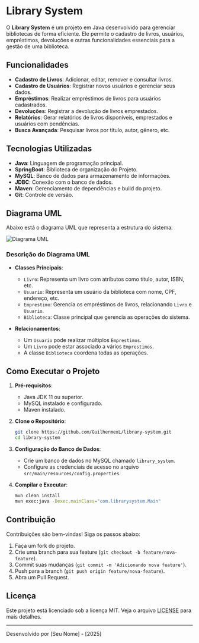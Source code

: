 
# Library System

O **Library System** é um projeto em Java desenvolvido para gerenciar bibliotecas de forma eficiente. Ele permite o cadastro de livros, usuários, empréstimos, devoluções e outras funcionalidades essenciais para a gestão de uma biblioteca.

## Funcionalidades

- **Cadastro de Livros**: Adicionar, editar, remover e consultar livros.
- **Cadastro de Usuários**: Registrar novos usuários e gerenciar seus dados.
- **Empréstimos**: Realizar empréstimos de livros para usuários cadastrados.
- **Devoluções**: Registrar a devolução de livros emprestados.
- **Relatórios**: Gerar relatórios de livros disponíveis, emprestados e usuários com pendências.
- **Busca Avançada**: Pesquisar livros por título, autor, gênero, etc.

## Tecnologias Utilizadas

- **Java**: Linguagem de programação principal.
- **SpringBoot**: Biblioteca de organização do Projeto.
- **MySQL**: Banco de dados para armazenamento de informações.
- **JDBC**: Conexão com o banco de dados.
- **Maven**: Gerenciamento de dependências e build do projeto.
- **Git**: Controle de versão.

## Diagrama UML

Abaixo está o diagrama UML que representa a estrutura do sistema:

![Diagrama UML](uml-diagram.png)

### Descrição do Diagrama UML

- **Classes Principais**:
  - `Livro`: Representa um livro com atributos como título, autor, ISBN, etc.
  - `Usuario`: Representa um usuário da biblioteca com nome, CPF, endereço, etc.
  - `Emprestimo`: Gerencia os empréstimos de livros, relacionando `Livro` e `Usuario`.
  - `Biblioteca`: Classe principal que gerencia as operações do sistema.

- **Relacionamentos**:
  - Um `Usuario` pode realizar múltiplos `Emprestimos`.
  - Um `Livro` pode estar associado a vários `Emprestimos`.
  - A classe `Biblioteca` coordena todas as operações.

## Como Executar o Projeto

1. **Pré-requisitos**:
   - Java JDK 11 ou superior.
   - MySQL instalado e configurado.
   - Maven instalado.

2. **Clone o Repositório**:
   ```bash
   git clone https://github.com/GuilhermexL/library-system.git
   cd library-system
   ```

3. **Configuração do Banco de Dados**:
   - Crie um banco de dados no MySQL chamado `library_system`.
   - Configure as credenciais de acesso no arquivo `src/main/resources/config.properties`.

4. **Compilar e Executar**:
   ```bash
   mvn clean install
   mvn exec:java -Dexec.mainClass="com.librarysystem.Main"
   ```

## Contribuição

Contribuições são bem-vindas! Siga os passos abaixo:

1. Faça um fork do projeto.
2. Crie uma branch para sua feature (`git checkout -b feature/nova-feature`).
3. Commit suas mudanças (`git commit -m 'Adicionando nova feature'`).
4. Push para a branch (`git push origin feature/nova-feature`).
5. Abra um Pull Request.

## Licença

Este projeto está licenciado sob a licença MIT. Veja o arquivo [LICENSE](LICENSE) para mais detalhes.

---

Desenvolvido por [Seu Nome] - [2025]
